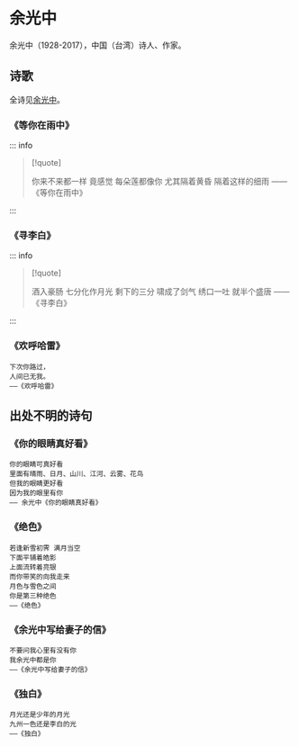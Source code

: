# 余光中

余光中（1928-2017），中国（台湾）诗人、作家。

## 诗歌

全诗见[余光中](../post/yuguangzhong-1962.md)。

### 《等你在雨中》

::: info

> [!quote]
>
> 你来不来都一样
> 竟感觉
> 每朵莲都像你
> 尤其隔着黄昏
> 隔着这样的细雨
> ——《等你在雨中》

:::

### 《寻李白》

::: info

> [!quote]
>
> 酒入豪肠 七分化作月光
> 剩下的三分 啸成了剑气
> 绣口一吐 就半个盛唐
> ——《寻李白》

:::

### 《欢呼哈雷》

```
下次你路过，
人间已无我。
——《欢呼哈雷》
```

## 出处不明的诗句

### 《你的眼睛真好看》

```
你的眼睛可真好看
里面有晴雨、日月、山川、江河、云雾、花鸟
但我的眼睛更好看
因为我的眼里有你
—— 余光中《你的眼睛真好看》
```

### 《绝色》

```
若逢新雪初霁 满月当空
下面平铺着皓影
上面流转着亮银
而你带笑的向我走来
月色与雪色之间
你是第三种绝色
——《绝色》
```

### 《余光中写给妻子的信》

```
不要问我心里有没有你
我余光中都是你
——《余光中写给妻子的信》
```

### 《独白》

```
月光还是少年的月光
九州一色还是李白的光
——《独白》
```
